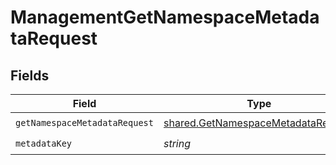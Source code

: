 # ManagementGetNamespaceMetadataRequest


## Fields

| Field                                                                                    | Type                                                                                     | Required                                                                                 | Description                                                                              |
| ---------------------------------------------------------------------------------------- | ---------------------------------------------------------------------------------------- | ---------------------------------------------------------------------------------------- | ---------------------------------------------------------------------------------------- |
| `getNamespaceMetadataRequest`                                                            | [shared.GetNamespaceMetadataRequest](../../models/shared/getnamespacemetadatarequest.md) | :heavy_check_mark:                                                                       | N/A                                                                                      |
| `metadataKey`                                                                            | *string*                                                                                 | :heavy_check_mark:                                                                       | N/A                                                                                      |
